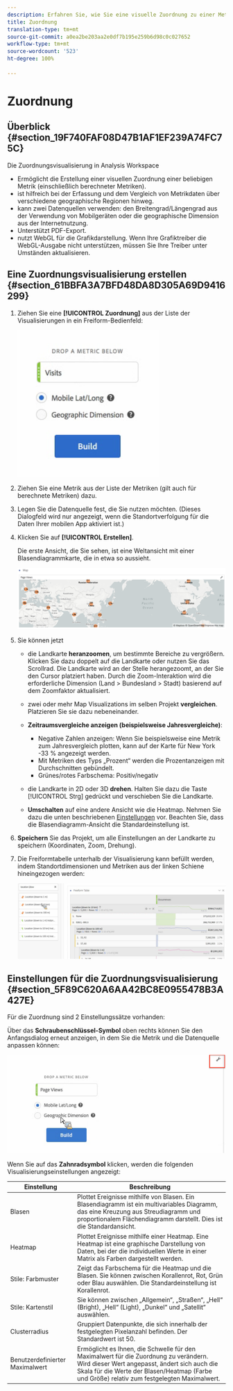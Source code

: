 ```yaml
---
description: Erfahren Sie, wie Sie eine visuelle Zuordnung zu einer Metrik in Analysis Workspace erstellen.
title: Zuordnung
translation-type: tm+mt
source-git-commit: a0ea2be203aa2e0df7b195e259b6d98c0c027652
workflow-type: tm+mt
source-wordcount: '523'
ht-degree: 100%

---
```



# Zuordnung

## Überblick {#section_19F740FAF08D47B1AF1EF239A74FC75C}

Die Zuordnungsvisualisierung in Analysis Workspace

* Ermöglicht die Erstellung einer visuellen Zuordnung einer beliebigen Metrik (einschließlich berechneter Metriken).
* ist hilfreich bei der Erfassung und dem Vergleich von Metrikdaten über verschiedene geographische Regionen hinweg.
* kann zwei Datenquellen verwenden: den Breitengrad/Längengrad aus der Verwendung von Mobilgeräten oder die geographische Dimension aus der Internetnutzung.
* Unterstützt PDF-Export.
* nutzt WebGL für die Grafikdarstellung. Wenn Ihre Grafiktreiber die WebGL-Ausgabe nicht unterstützen, müssen Sie Ihre Treiber unter Umständen aktualisieren.

## Eine Zuordnungsvisualisierung erstellen {#section_61BBFA3A7BFD48DA8D305A69D9416299}

1. Ziehen Sie eine **[!UICONTROL Zuordnung]** aus der Liste der Visualisierungen in ein Freiform-Bedienfeld:

   ![](assets/map-viz1.png)

1. Ziehen Sie eine Metrik aus der Liste der Metriken (gilt auch für berechnete Metriken) dazu.
1. Legen Sie die Datenquelle fest, die Sie nutzen möchten. (Dieses Dialogfeld wird nur angezeigt, wenn die Standortverfolgung für die Daten Ihrer mobilen App aktiviert ist.)

1. Klicken Sie auf **[!UICONTROL Erstellen]**.

   Die erste Ansicht, die Sie sehen, ist eine Weltansicht mit einer Blasendiagrammkarte, die in etwa so aussieht.

   ![](assets/bubble-world-view.png)

1. Sie können jetzt

   * die Landkarte **heranzoomen**, um bestimmte Bereiche zu vergrößern. Klicken Sie dazu doppelt auf die Landkarte oder nutzen Sie das Scrollrad. Die Landkarte wird an der Stelle herangezoomt, an der Sie den Cursor platziert haben. Durch die Zoom-Interaktion wird die erforderliche Dimension (Land > Bundesland > Stadt) basierend auf dem Zoomfaktor aktualisiert.
   * zwei oder mehr Map Visualizations im selben Projekt **vergleichen**. Platzieren Sie sie dazu nebeneinander.
   * **Zeitraumsvergleiche anzeigen (beispielsweise Jahresvergleiche)**:

      * Negative Zahlen anzeigen: Wenn Sie beispielsweise eine Metrik zum Jahresvergleich plotten, kann auf der Karte für New York -33 % angezeigt werden.
      * Mit Metriken des Typs „Prozent“ werden die Prozentanzeigen mit Durchschnitten gebündelt.
      * Grünes/rotes Farbschema: Positiv/negativ
   * die Landkarte in 2D oder 3D **drehen**. Halten Sie dazu die Taste [!UICONTROL Strg] gedrückt und verschieben Sie die Landkarte.

   * **Umschalten** auf eine andere Ansicht wie die Heatmap. Nehmen Sie dazu die unten beschriebenen [Einstellungen](/help/analyze/analysis-workspace/visualizations/map-visualization.md#section_5F89C620A6AA42BC8E0955478B3A427E) vor. Beachten Sie, dass die Blasendiagramm-Ansicht die Standardeinstellung ist.


1. **Speichern** Sie das Projekt, um alle Einstellungen an der Landkarte zu speichern (Koordinaten, Zoom, Drehung).
1. Die Freiformtabelle unterhalb der Visualisierung kann befüllt werden, indem Standortdimensionen und Metriken aus der linken Schiene hineingezogen werden:

   ![](assets/location-dimensions.png)

## Einstellungen für die Zuordnungsvisualisierung {#section_5F89C620A6AA42BC8E0955478B3A427E}

Für die Zuordnung sind 2 Einstellungssätze vorhanden:

Über das **Schraubenschlüssel-Symbol** oben rechts können Sie den Anfangsdialog erneut anzeigen, in dem Sie die Metrik und die Datenquelle anpassen können:

![](assets/map-wrench.png)

Wenn Sie auf das **Zahnradsymbol** klicken, werden die folgenden Visualisierungseinstellungen angezeigt:

| Einstellung | Beschreibung |
|--- |--- |
| Blasen | Plottet Ereignisse mithilfe von Blasen. Ein Blasendiagramm ist ein multivariables Diagramm, das eine Kreuzung aus Streudiagramm und proportionalem Flächendiagramm darstellt. Dies ist die Standardansicht. |
| Heatmap | Plottet Ereignisse mithilfe einer Heatmap. Eine Heatmap ist eine graphische Darstellung von Daten, bei der die individuellen Werte in einer Matrix als Farben dargestellt werden. |
| Stile: Farbmuster | Zeigt das Farbschema für die Heatmap und die Blasen. Sie können zwischen Korallenrot, Rot, Grün oder Blau auswählen. Die Standardeinstellung ist Korallenrot. |
| Stile: Kartenstil | Sie können zwischen „Allgemein“, „Straßen“, „Hell“ (Bright), „Hell“ (Light), „Dunkel“ und „Satellit“ auswählen. |
| Clusterradius | Gruppiert Datenpunkte, die sich innerhalb der festgelegten Pixelanzahl befinden. Der Standardwert ist 50. |
| Benutzerdefinierter Maximalwert | Ermöglicht es Ihnen, die Schwelle für den Maximalwert für die Zuordnung zu verändern. Wird dieser Wert angepasst, ändert sich auch die Skala für die Werte der Blasen/Heatmap (Farbe und Größe) relativ zum festgelegten Maximalwert. |
